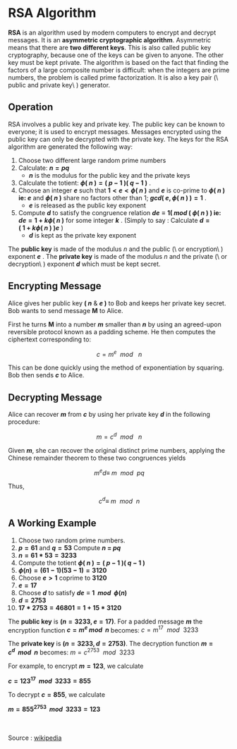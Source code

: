 # RSA Algorithm
**RSA** is an algorithm used by modern computers to encrypt and decrypt messages. It is an **asymmetric cryptographic algorithm**. Asymmetric means that there are **two different keys**. This is also called public key cryptography, because one of the keys can be given to anyone. The other key must be kept private. The algorithm is based on the fact that finding the factors of a large composite number is difficult: when the integers are prime numbers, the problem is called prime factorization. It is also a key pair (\ public and private key\ ) generator.
## Operation
RSA involves a public key and private key. The public key can be known to everyone; it is used to encrypt messages. Messages encrypted using the public key can only be decrypted with the private key. The keys for the RSA algorithm are generated the following way:
1. Choose two different large random prime numbers
1. Calculate: **$n = pq$**
    * **$n$** is the modulus for the public key and the private keys
1. Calculate the totient: **$\phi (\ n\ ) = (\ p\ - \ 1\ )(\  q\  -\  1\ )$** .
1. Choose an integer **$e$** such that **$1 < e < \phi (\ n\ )$** and **$e$** is co-prime to **$\phi (\ n\ )$ ie: $e$** and **$\phi (\ n\ )$** share no factors other than 1; **$gcd (\ e, \phi (\ n\ )\ ) = 1$** .
    * **$e$** is released as the public key exponent
1. Compute **$d$** to satisfy the congruence relation **$de \equiv 1 (\ mod\ (\ \phi (\ n\ )\ )$ ie: $de = 1 + k\phi(\ n\ )$** for some integer **$k$** . (Simply to say : Calculate **$d = (\ 1\ +\ k\phi(\ n\ )\ )e$** )
    * **$d$** is kept as the private key exponent

The **public key** is made of the modulus $n$ and the public (\ or encryption\ ) exponent **$e$** .
The **private key** is made of the modulus $n$ and the private (\ or decryption\ ) exponent **$d$** which must be kept secret.

## Encrypting Message
Alice gives her public key **$(\ n$** & **$e\ )$** to Bob and keeps her private key secret. Bob wants to send message **M** to Alice.

First he turns **M** into a number **$m$** smaller than **$n$** by using an agreed-upon reversible protocol known as a padding scheme. He then computes the ciphertext corresponding to:

$$
    c = m^e \ \ mod\ \ \ n
$$

This can be done quickly using the method of exponentiation by squaring. Bob then sends **$c$** to Alice.

## Decrypting Message
Alice can recover **$m$** from **$c$** by using her private key **$d$** in the following procedure:

$$
    m = c^d\ \ mod\ \ \ n
$$

Given **$m$**, she can recover the original distinct prime numbers, applying the Chinese remainder theorem to these two congruences yields

$$
    m^ed \equiv \ m\ \ mod\ \ pq
$$

Thus,

$$
    c^d \equiv \ m\ \ mod\ \ n
$$

## A Working Example
1. Choose two random prime numbers.
2. **$p = 61$** and **$q = 53$** Compute **$n$ = $pq$**
3. **$n=61*53=3233$**
4. Compute the totient **$\phi (\ n\ ) = (\ p\ - \ 1\ )(\  q\  -\  1\ )$**
5. **$\phi (n)=(61-1)(53-1)=3120$**
6. Choose **$e>1$** coprime to **$3120$**
7. **$e = 17$**
8. Choose **$d$** to satisfy **$de \equiv 1\ \  mod \ \ \phi(n)$**
9. **$d=2753$**
10. **$17*2753=46801=1+15*3120$**

The **public key** is **$(n=3233, e=17)$**. For a padded message **$m$** the encryption function **$c=m^e\  mod\ \  n$** becomes: $c=m^{17}\ \ mod\ \ 3233$

The **private key** is **$(n=3233, d=2753)$**. The decryption function **$m=c^d\ \ mod\ \ n$** becomes: $m=c^{2753}\ \ mod\ \  3233$

For example, to encrypt **$m=123$**, we calculate

**$c=123^{17}\ \ mod\ \ 3233=855$** 

To decrypt **$c=855$**, we calculate

**$m=855^{2753}\ \ mod\ \ 3233=123$**

<br><br>Source : [wikipedia](https://simple.wikipedia.org/wiki/RSA_algorithm)</br></br>
